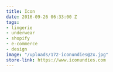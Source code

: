 ```yaml
---
title: Icon
date: 2016-09-26 06:33:00 Z
tags:
- lingerie
- underwear
- shopify
- e-commerce
- design
image: "/uploads/172-iconundies@2x.jpg"
store-link: https://www.iconundies.com
---
```


